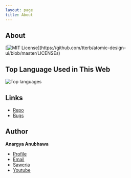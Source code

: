 ```yaml
---
layout: page
title: About
---
```

## About
[![MIT License](https://img.shields.io/apm/l/atomic-design-ui.svg?)](https://github.com/tterb/atomic-design-ui/blob/master/LICENSEs)

## Top Language Used in This Web

![Top languages](https://github-readme-stats.vercel.app/api/top-langs/?username=anargya-anubhawa)

## Links

- [Repo](https://github.com/anargya-anubhawa/anargya-anubhawa.github.ii "Repo")
- [Bugs](https://github.com/anargya-anubhawa/anargya-anubhawa.github.io/issue "Issues Page")

## Author

**Anargya Anubhawa**

- [Profile](https://github.com/anargya-anubhawa "Anargya Prima Anubhawa")
- [Email](anargyaprima2@gmail.com?subject=Hi  "Hi!")
- [Saweria](https://saweria.co/AnargyaAnubhawa "Anargya Prima Anubhawa")
- [Youtube](https://youtube.com/channel/UCYbCoNjc_H7gsrlLCUJ-1sg "Anargya Prima Anubhawa")